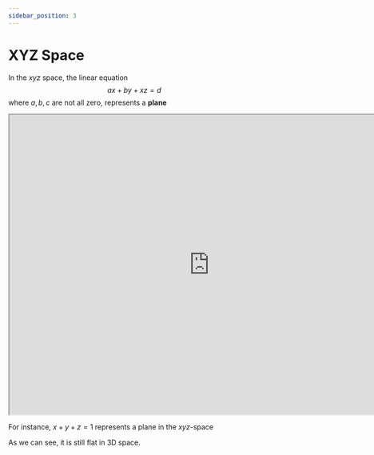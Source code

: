 ```yaml
---
sidebar_position: 3
---
```


# XYZ Space

In the $xyz$ space, the linear equation
$$
ax + by + xz = d
$$
where $a,b,c$ are not all zero, represents a **plane**

<iframe src="https://www.geogebra.org/calculator/hbtpgrdj?embed" width="800" height="600" allowfullscreen></iframe>

For instance, $x + y + z = 1$ represents a plane in the $xyz$-space

As we can see, it is still flat in 3D space.

